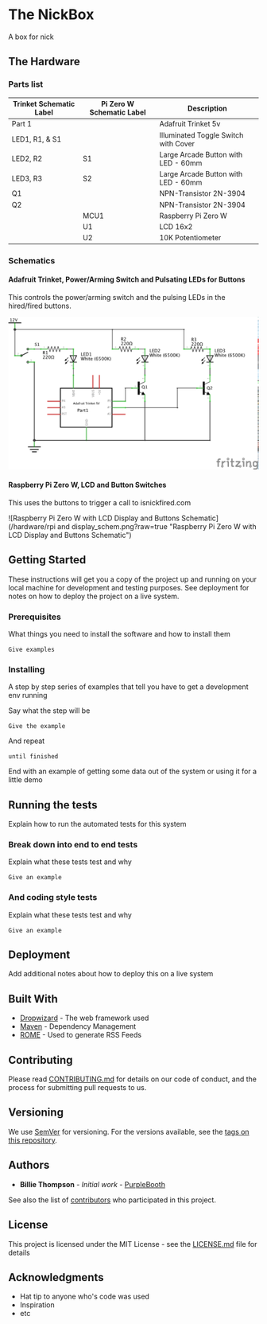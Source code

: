 # The NickBox

A box for nick


## The Hardware

### Parts list



| Trinket Schematic Label | Pi Zero W Schematic Label | Description |
| ------------- | ------------- | ------------- |
| Part 1 || Adafruit Trinket 5v  |
| LED1, R1, &  S1 || Illuminated Toggle Switch with Cover  |
| LED2, R2  | S1 | Large Arcade Button with LED - 60mm   |
| LED3, R3  | S2 | Large Arcade Button with LED - 60mm   |
| Q1  || NPN-Transistor 2N-3904  |
| Q2  || NPN-Transistor 2N-3904  |
| | MCU1 | Raspberry Pi Zero W  |
| | U1 | LCD 16x2  |
| | U2 | 10K Potentiometer  |


### Schematics

#### Adafruit Trinket, Power/Arming Switch and Pulsating LEDs for Buttons

This controls the power/arming switch and the pulsing LEDs in the
hired/fired buttons.

![Adafruit Trinket with Switch and LEDs Schematic](/hardware/fader_switch_schem.png)

#### Raspberry Pi Zero W, LCD and Button Switches

This uses the buttons to trigger a call to isnickfired.com

![Raspberry Pi Zero W with LCD Display and Buttons Schematic](/hardware/rpi and display_schem.png?raw=true "Raspberry Pi Zero W with LCD Display and Buttons Schematic")

## Getting Started

These instructions will get you a copy of the project up and running on your local machine for development and testing purposes. See deployment for notes on how to deploy the project on a live system.

### Prerequisites

What things you need to install the software and how to install them

```
Give examples
```

### Installing

A step by step series of examples that tell you have to get a development env running

Say what the step will be

```
Give the example
```

And repeat

```
until finished
```

End with an example of getting some data out of the system or using it for a little demo

## Running the tests

Explain how to run the automated tests for this system

### Break down into end to end tests

Explain what these tests test and why

```
Give an example
```

### And coding style tests

Explain what these tests test and why

```
Give an example
```

## Deployment

Add additional notes about how to deploy this on a live system

## Built With

* [Dropwizard](http://www.dropwizard.io/1.0.2/docs/) - The web framework used
* [Maven](https://maven.apache.org/) - Dependency Management
* [ROME](https://rometools.github.io/rome/) - Used to generate RSS Feeds

## Contributing

Please read [CONTRIBUTING.md](https://gist.github.com/PurpleBooth/b24679402957c63ec426) for details on our code of conduct, and the process for submitting pull requests to us.

## Versioning

We use [SemVer](http://semver.org/) for versioning. For the versions available, see the [tags on this repository](https://github.com/your/project/tags).

## Authors

* **Billie Thompson** - *Initial work* - [PurpleBooth](https://github.com/PurpleBooth)

See also the list of [contributors](https://github.com/your/project/contributors) who participated in this project.

## License

This project is licensed under the MIT License - see the [LICENSE.md](LICENSE.md) file for details

## Acknowledgments

* Hat tip to anyone who's code was used
* Inspiration
* etc
